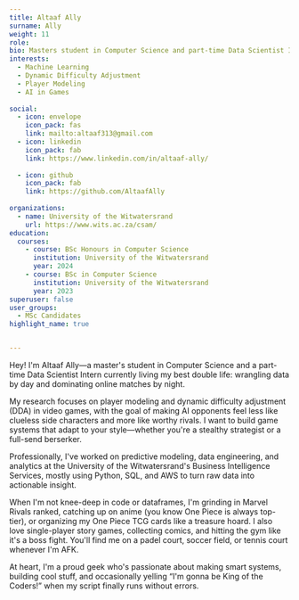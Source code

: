 ```yaml
---
title: Altaaf Ally
surname: Ally
weight: 11
role: 
bio: Masters student in Computer Science and part-time Data Scientist Intern. I spend half my time tuning machine learning models—and the other half chasing One Piece-level greatness in ranked matches.
interests:
  - Machine Learning
  - Dynamic Difficulty Adjustment
  - Player Modeling
  - AI in Games
  
social:
  - icon: envelope
    icon_pack: fas
    link: mailto:altaaf313@gmail.com
  - icon: linkedin
    icon_pack: fab
    link: https://www.linkedin.com/in/altaaf-ally/
    
  - icon: github
    icon_pack: fab
    link: https://github.com/AltaafAlly
    
organizations:
  - name: University of the Witwatersrand
    url: https://www.wits.ac.za/csam/
education:
  courses:
    - course: BSc Honours in Computer Science
      institution: University of the Witwatersrand
      year: 2024
    - course: BSc in Computer Science
      institution: University of the Witwatersrand
      year: 2023
superuser: false
user_groups:
  - MSc Candidates
highlight_name: true


---
```


Hey! I'm Altaaf Ally—a master's student in Computer Science and a part-time Data Scientist Intern currently living my best double life: wrangling data by day and dominating online matches by night.

My research focuses on player modeling and dynamic difficulty adjustment (DDA) in video games, with the goal of making AI opponents feel less like clueless side characters and more like worthy rivals. I want to build game systems that adapt to your style—whether you're a stealthy strategist or a full-send berserker.

Professionally, I've worked on predictive modeling, data engineering, and analytics at the University of the Witwatersrand's Business Intelligence Services, mostly using Python, SQL, and AWS to turn raw data into actionable insight.

When I'm not knee-deep in code or dataframes, I'm grinding in Marvel Rivals ranked, catching up on anime (you know One Piece is always top-tier), or organizing my One Piece TCG cards like a treasure hoard. I also love single-player story games, collecting comics, and hitting the gym like it's a boss fight. You'll find me on a padel court, soccer field, or tennis court whenever I'm AFK.

At heart, I'm a proud geek who's passionate about making smart systems, building cool stuff, and occasionally yelling “I'm gonna be King of the Coders!” when my script finally runs without errors.
